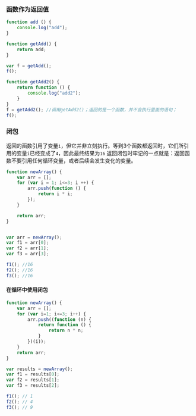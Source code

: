 ### 函数作为返回值
```js
function add () {
    console.log("add");
}

function getAdd() {
    return add;
}

var f = getAdd();
f();

function getAdd2() {
    return function () {
        console.log("add2");
    }
}
f = getAdd2(); //调用getAdd2()；返回的是一个函数，并不会执行里面的语句；
f();
```

### 闭包
返回的函数引用了变量`i`，但它并非立刻执行。等到3个函数都返回时，它们所引用的变量`i`已经变成了`4`，因此最终结果为`16`
返回闭包时牢记的一点就是：返回函数不要引用任何循环变量，或者后续会发生变化的变量。

```js
function newArray() {
    var arr = [];
    for (var i = 1; i<=3; i ++) {
        arr.push(function () {
            return i * i;
        });
    }

    return arr;
}


var arr = newArray();
var f1 = arr[0];
var f2 = arr[1];
var f3 = arr[3];

f1(); //16
f2(); //16
f3(); //16
```

#### 在循环中使用闭包

```js
function newArray() {
    var arr = [];
    for (var i=1; i<=3; i++) {
        arr.push((function (n) {
            return function () {
                return n * n;
            }
        })(i));
    }
    return arr;
}

var results = newArray();
var f1 = results[0];
var f2 = results[1];
var f3 = results[2];

f1(); // 1
f2(); // 4
f3(); // 9
```